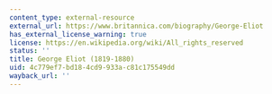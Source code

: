 ```yaml
---
content_type: external-resource
external_url: https://www.britannica.com/biography/George-Eliot
has_external_license_warning: true
license: https://en.wikipedia.org/wiki/All_rights_reserved
status: ''
title: George Eliot (1819-1880)
uid: 4c779ef7-bd18-4cd9-933a-c81c175549dd
wayback_url: ''
---
```

